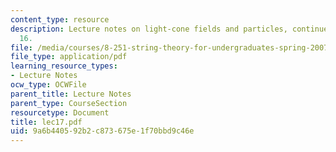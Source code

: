 ```yaml
---
content_type: resource
description: Lecture notes on light-cone fields and particles, continued from Lecture
  16.
file: /media/courses/8-251-string-theory-for-undergraduates-spring-2007/9a6b440592b2c873675e1f70bbd9c46e_lec17.pdf
file_type: application/pdf
learning_resource_types:
- Lecture Notes
ocw_type: OCWFile
parent_title: Lecture Notes
parent_type: CourseSection
resourcetype: Document
title: lec17.pdf
uid: 9a6b4405-92b2-c873-675e-1f70bbd9c46e
---
```

